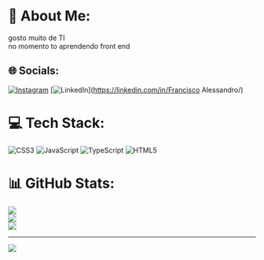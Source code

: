 # 💫 About Me:
gosto muito de TI<br>no momento to aprendendo front end <br>


## 🌐 Socials:
[![Instagram](https://img.shields.io/badge/Instagram-%23E4405F.svg?logo=Instagram&logoColor=white)](https://instagram.com/xand.e2001) [![LinkedIn](https://img.shields.io/badge/LinkedIn-%230077B5.svg?logo=linkedin&logoColor=white)](https://linkedin.com/in/Francisco Alessandro/) 

# 💻 Tech Stack:
![CSS3](https://img.shields.io/badge/css3-%231572B6.svg?style=for-the-badge&logo=css3&logoColor=white) ![JavaScript](https://img.shields.io/badge/javascript-%23323330.svg?style=for-the-badge&logo=javascript&logoColor=%23F7DF1E) ![TypeScript](https://img.shields.io/badge/typescript-%23007ACC.svg?style=for-the-badge&logo=typescript&logoColor=white) ![HTML5](https://img.shields.io/badge/html5-%23E34F26.svg?style=for-the-badge&logo=html5&logoColor=white)
# 📊 GitHub Stats:
![](https://github-readme-stats.vercel.app/api?username=xandesousa54&theme=neon&hide_border=false&include_all_commits=false&count_private=false)<br/>
![](https://github-readme-streak-stats.herokuapp.com/?user=xandesousa54&theme=neon&hide_border=false)<br/>
![](https://github-readme-stats.vercel.app/api/top-langs/?username=xandesousa54&theme=neon&hide_border=false&include_all_commits=false&count_private=false&layout=compact)

---
[![](https://visitcount.itsvg.in/api?id=xandesousa54&icon=0&color=0)](https://visitcount.itsvg.in)

<!-- Proudly created with GPRM ( https://gprm.itsvg.in ) -->